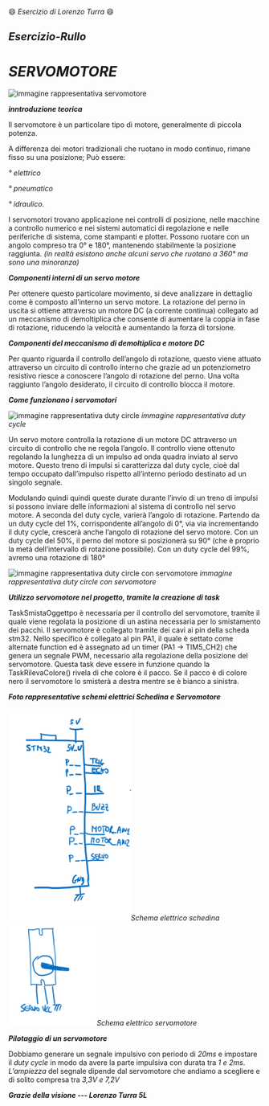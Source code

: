 :smile: _Esercizio di Lorenzo Turra_ :smile:


## _Esercizio-Rullo_


# **_SERVOMOTORE_**

![immagine rappresentativa servomotore](https://www.pintoelettronica.com/files/np_Files/Foto/20079_2.PNG)
 
 **_inntroduzione teorica_**
 
 
Il servomotore è un particolare tipo di motore, generalmente di piccola potenza. 

A differenza dei motori tradizionali che ruotano in modo continuo, rimane fisso su una posizione;   Può essere:

  _° elettrico_ 
  
  _° pneumatico_ 
  
  _° idraulico._ 
  
  
I servomotori trovano applicazione nei controlli di posizione,
nelle macchine a controllo numerico e nei sistemi automatici di regolazione e nelle periferiche di sistema, 
come stampanti e plotter.
Possono ruotare con un angolo compreso tra 0° e 180°, mantenendo stabilmente la posizione raggiunta. 
_(in realtà esistono anche alcuni servo che ruotano a 360° ma sono una minoranza)_

**_Componenti interni di un servo motore_**

Per ottenere questo particolare movimento, si deve analizzare in dettaglio come è composto all’interno un servo motore. La rotazione del perno in uscita si ottiene attraverso un motore DC (a corrente continua) collegato ad un meccanismo di demoltiplica che consente di aumentare la coppia in fase di rotazione, riducendo la velocità e aumentando la forza di torsione.

**_Componenti del meccanismo di demoltiplica e motore DC_**

Per quanto riguarda il controllo dell’angolo di rotazione, questo viene attuato attraverso un circuito di controllo interno che grazie ad un potenziometro resistivo riesce a conoscere l’angolo di rotazione del perno. Una volta raggiunto l’angolo desiderato, il circuito di controllo blocca il motore.

**_Come funzionano i servomotori_**

![immagine rappresentativa duty circle](https://www.ne555.it/wp-content/uploads/2018/03/pwm-arduino.jpg)
 _immagine rappresentativa duty cycle_
  

Un servo motore controlla la rotazione di un motore DC attraverso un circuito di controllo che ne regola l’angolo. Il controllo viene ottenuto regolando la lunghezza di un impulso ad onda quadra inviato al servo motore. 
Questo treno di impulsi si caratterizza dal duty cycle, cioè dal tempo occupato dall’impulso rispetto all’interno periodo destinato ad un singolo segnale.

Modulando quindi quindi queste durate durante l’invio di un treno di impulsi si possono inviare delle informazioni al sistema di controllo nel servo motore. A seconda del duty cycle, varierà l’angolo di rotazione. Partendo da un duty cycle del 1%, corrispondente all’angolo di 0°, via via incrementando il duty cycle, crescerà anche l’angolo di rotazione del servo motore. Con un duty cycle del 50%, il perno del motore si posizionerà su 90° (che è proprio la metà dell’intervallo di rotazione possibile). Con un duty cycle del 99%, avremo una rotazione di 180°


![immagine rappresentativa duty circle con servomotore](https://www.meccanismocomplesso.org/wp-content/uploads/2020/08/Arduino-PWM-duty-cycle-angolo-del-servo-motore.jpg)
_immagine rappresentativa duty circle con servomotore_
  

**_Utilizzo servomotore nel progetto, tramite la creazione di task_**

TaskSmistaOggettpo è necessaria per il controllo del servomotore, tramite il quale viene regolata la posizione di un astina necessaria per lo smistamento dei pacchi. Il servomotore è collegato tramite dei cavi ai pin della scheda stm32. Nello specifico è collegato al pin PA1, il quale  è settato come alternate function ed è assegnato ad un timer (PA1 -> TIM5_CH2) che genera un segnale PWM, necessario alla regolazione della posizione del servomotore. Questa task deve essere in funzione quando la TaskRilevaColore() rivela di che colore è il  pacco. Se il pacco è di colore nero il servomotore lo smisterà a destra mentre se è bianco a sinistra.
 
 **_Foto rappresentative schemi elettrici Schedina e Servomotore_**
 
 ![foto rappresentativa schema elettrico schedina](https://github.com/lorenzo-turra/Esercizio-Rullo/blob/main/SchemaElettricoSchedina.PNG)_Schema elettrico schedina_
 ![foto rappresentativa schema elettrico servomotore](https://github.com/lorenzo-turra/Esercizio-Rullo/blob/main/SchemaElettricoServoMotore.PNG)_Schema elettrico servomotore_ 
 
 **_Pilotaggio di un servomotore_**
 
Dobbiamo generare un segnale impulsivo con periodo di _20ms_ e impostare il _duty cycle_ in modo da avere la parte impulsiva con durata tra _1 e 2ms_. _L’ampiezza_ del segnale dipende dal servomotore che andiamo a scegliere e di solito compresa tra _3,3V e 7,2V_

***Grazie della visione --- Lorenzo Turra 5L***
